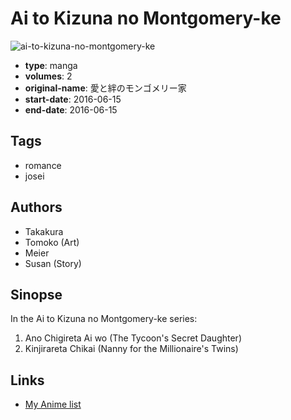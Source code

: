 # Ai to Kizuna no Montgomery-ke

![ai-to-kizuna-no-montgomery-ke](https://cdn.myanimelist.net/images/manga/2/229860.jpg)

-   **type**: manga
-   **volumes**: 2
-   **original-name**: 愛と絆のモンゴメリー家
-   **start-date**: 2016-06-15
-   **end-date**: 2016-06-15

## Tags

-   romance
-   josei

## Authors

-   Takakura
-   Tomoko (Art)
-   Meier
-   Susan (Story)

## Sinopse

In the Ai to Kizuna no Montgomery-ke series:

1. Ano Chigireta Ai wo (The Tycoon's Secret Daughter)
2. Kinjirareta Chikai (Nanny for the Millionaire's Twins)

## Links

-   [My Anime list](https://myanimelist.net/manga/126175/Ai_to_Kizuna_no_Montgomery-ke)
